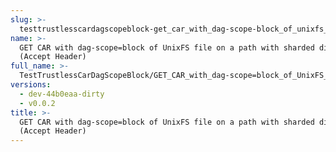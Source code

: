 ```yaml
---
slug: >-
  testtrustlesscardagscopeblock-get_car_with_dag-scope-block_of_unixfs_file_on_a_path_with_sharded_directory_(accept_header)
name: >-
  GET CAR with dag-scope=block of UnixFS file on a path with sharded directory
  (Accept Header)
full_name: >-
  TestTrustlessCarDagScopeBlock/GET_CAR_with_dag-scope=block_of_UnixFS_file_on_a_path_with_sharded_directory_(Accept_Header)
versions:
  - dev-44b0eaa-dirty
  - v0.0.2
title: >-
  GET CAR with dag-scope=block of UnixFS file on a path with sharded directory
  (Accept Header)
---
```


